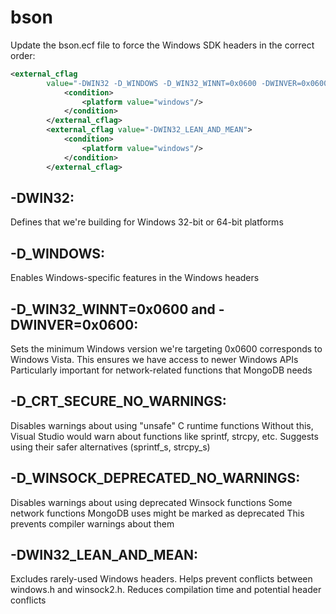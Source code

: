 # bson

Update the bson.ecf file to force the Windows SDK headers in the correct order:

```xml
<external_cflag 
        value="-DWIN32 -D_WINDOWS -D_WIN32_WINNT=0x0600 -DWINVER=0x0600 -D_CRT_SECURE_NO_WARNINGS -D_WINSOCK_DEPRECATED_NO_WARNINGS">
			<condition>
				<platform value="windows"/>
			</condition>
		</external_cflag>
		<external_cflag value="-DWIN32_LEAN_AND_MEAN">
			<condition>
				<platform value="windows"/>
			</condition>
		</external_cflag>
```


## -DWIN32:
Defines that we're building for Windows 32-bit or 64-bit platforms

## -D_WINDOWS:
Enables Windows-specific features in the Windows headers

## -D_WIN32_WINNT=0x0600 and -DWINVER=0x0600:
Sets the minimum Windows version we're targeting 0x0600 corresponds to Windows Vista. This ensures we have access to newer Windows APIs Particularly important for network-related functions that MongoDB needs

## -D_CRT_SECURE_NO_WARNINGS:
Disables warnings about using "unsafe" C runtime functions
Without this, Visual Studio would warn about functions like sprintf, strcpy, etc.
Suggests using their safer alternatives (sprintf_s, strcpy_s)

## -D_WINSOCK_DEPRECATED_NO_WARNINGS:
Disables warnings about using deprecated Winsock functions
Some network functions MongoDB uses might be marked as deprecated
This prevents compiler warnings about them

## -DWIN32_LEAN_AND_MEAN:
Excludes rarely-used Windows headers. Helps prevent conflicts between windows.h and winsock2.h. Reduces compilation time and potential header conflicts